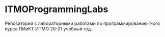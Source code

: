 # ITMOProgrammingLabs
Репозиторий с лабораторными работами по программированию 1-ого курса ПИиКТ ИТМО 20-21 учебный год.
